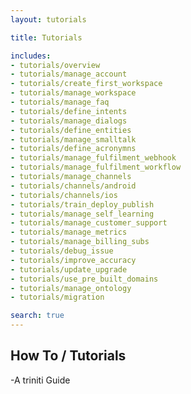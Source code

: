 ```yaml
---
layout: tutorials

title: Tutorials

includes:
- tutorials/overview
- tutorials/manage_account
- tutorials/create_first_workspace
- tutorials/manage_workspace
- tutorials/manage_faq
- tutorials/define_intents
- tutorials/manage_dialogs
- tutorials/define_entities
- tutorials/manage_smalltalk
- tutorials/define_acronymns
- tutorials/manage_fulfilment_webhook
- tutorials/manage_fulfilment_workflow
- tutorials/manage_channels
- tutorials/channels/android
- tutorials/channels/ios
- tutorials/train_deploy_publish
- tutorials/manage_self_learning
- tutorials/manage_customer_support
- tutorials/manage_metrics
- tutorials/manage_billing_subs
- tutorials/debug_issue
- tutorials/improve_accuracy
- tutorials/update_upgrade
- tutorials/use_pre_built_domains
- tutorials/manage_ontology
- tutorials/migration

search: true
---
```


## How To / Tutorials

-A triniti Guide

